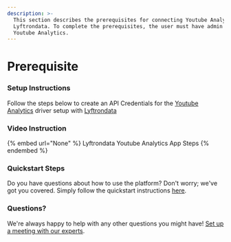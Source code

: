 ```yaml
---
description: >-
  This section describes the prerequisites for connecting Youtube Analytics to
  Lyftrondata. To complete the prerequisites, the user must have admin access to
  Youtube Analytics.
---
```


# Prerequisite

<mark style="color:blue;"></mark>

### Setup Instructions

Follow the steps below to create an API Credentials for the [Youtube Analytics](None) driver setup with [Lyftrondata](https://www.lyftrondata.com)

### Video Instruction

{% embed url="None" %}
Lyftrondata Youtube Analytics App Steps
{% endembed %}

### Quickstart Steps

Do you have questions about how to use the platform? Don't worry; we've got you covered. Simply follow the quickstart instructions [here](README.md).

### Questions? <a href="#questions" id="questions"></a>

We're always happy to help with any other questions you might have! [Set up a meeting with our experts](https://www.lyftrondata.com/book-a-meeting/).

